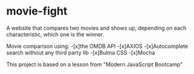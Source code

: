 # movie-fight
A website that compares two movies and shows up, depending on each characteristic, which one is the winner.

Movie comparison using:
  -[x]the OMDB API
  -[x]AXIOS
  -[x]Autocomplete search without any third party lib
  -[x]Bulma CSS
  -[x]Mocha

This project is based on a lesson from "Modern JavaScript Bootcamp"
